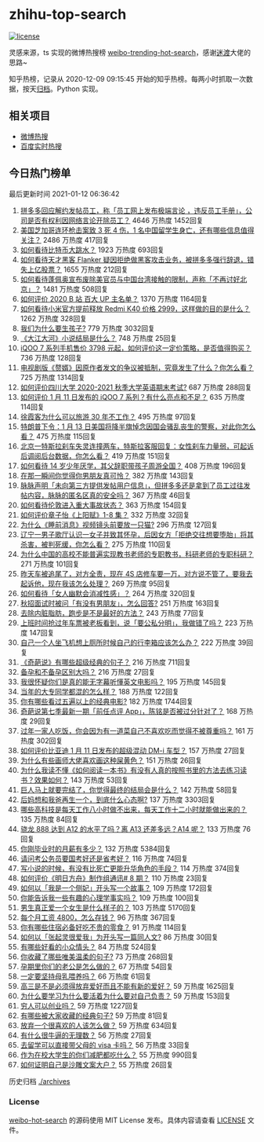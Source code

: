 # zhihu-top-search

[![license](https://img.shields.io/github/license/Arrackisarookie/zhihu-top-search)](https://github.com/Arrackisarookie/zhihu-top-search/blob/master/LICENSE)

灵感来源，ts 实现的微博热搜榜 [weibo-trending-hot-search](https://github.com/justjavac/weibo-trending-hot-search)，感谢[迷渡](https://github.com/justjavac)大佬的思路~

知乎热榜，记录从 2020-12-09 09:15:45 开始的知乎热榜。每两小时抓取一次数据，按天[归档](./archives)。Python 实现。

## 相关项目
+ [微博热搜](https://github.com/Arrackisarookie/weibo-hot-search)
+ [百度实时热搜](https://github.com/Arrackisarookie/baidu-hot-search)

## 今日热门榜单

<!-- Rank Begin -->

最后更新时间 2021-01-12 06:36:42

1. [拼多多回应解约发帖员工，称「员工网上发布极端言论 ，违反员工手册」，公司是否有权利因网络言论开除员工？](https://www.zhihu.com/question/438830539) 4646 万热度 1452回复
1. [美国芝加哥连环枪击案致 3 死 4 伤，1 名中国留学生身亡，还有哪些信息值得关注？](https://www.zhihu.com/question/438828611) 2486 万热度 417回复
1. [如何看待比特币大跳水？](https://www.zhihu.com/question/438862588) 1923 万热度 693回复
1. [如何看待天才黑客 Flanker 疑因拒绝做黑客攻击业务，被拼多多强行辞退，错失上亿股票？](https://www.zhihu.com/question/438854645) 1655 万热度 212回复
1. [如何看待蓬佩奥宣布废除美官员与中国台湾接触的限制，声称「不再讨好北京」？](https://www.zhihu.com/question/438693253) 1481 万热度 508回复
1. [如何评价 2020 B 站 百大 UP 主名单？](https://www.zhihu.com/question/438840235) 1370 万热度 1164回复
1. [如何看待小米官方提前释放 Redmi K40 价格 2999，这样做的目的是什么？](https://www.zhihu.com/question/438866525) 1262 万热度 328回复
1. [我们为什么要生孩子?](https://www.zhihu.com/question/349923819) 779 万热度 3032回复
1. [《大江大河》小说结局是什么？](https://www.zhihu.com/question/306735384) 748 万热度 25回复
1. [iQOO 7 系列手机售价 3798 元起，如何评价这一定价策略，是否值得购买？](https://www.zhihu.com/question/438914819) 736 万热度 128回复
1. [电视剧版《赘婿》因原作者发文的争议被抵制，究竟发生了什么？你怎么看？](https://www.zhihu.com/question/438300392) 725 万热度 1314回复
1. [如何评价四川大学 2020-2021 秋季大学英语期末考试?](https://www.zhihu.com/question/438852961) 687 万热度 288回复
1. [如何评价 1 月 11 日发布的 iQOO 7 系列？有什么亮点和不足？](https://www.zhihu.com/question/438844336) 635 万热度 114回复
1. [徐霞客为什么可以旅游 30 年不工作？](https://www.zhihu.com/question/437207962) 495 万热度 97回复
1. [特朗普下令：1 月 13 日美国将降半旗悼念因国会骚乱丧生的警察，对此你怎么看？](https://www.zhihu.com/question/438843781) 475 万热度 115回复
1. [北京一特斯拉刹车失灵连撞两车，特斯拉客服回复：女性刹车力量弱，可起诉后调阅后台数据，你怎么看？](https://www.zhihu.com/question/438846238) 419 万热度 151回复
1. [如何看待 14 岁少年厌学，其父辞职带孩子周游全国？](https://www.zhihu.com/question/438885254) 408 万热度 196回复
1. [在那一瞬间你觉得你男朋友真可怜？](https://www.zhihu.com/question/305930391) 382 万热度 143回复
1. [脉脉声明「未向第三方提供发帖用户信息」，但拼多多还是拿到了员工过往发帖内容，脉脉的匿名区真的安全吗？](https://www.zhihu.com/question/438803034) 367 万热度 46回复
1. [如何看待伦敦进入重大事故状态？](https://www.zhihu.com/question/438497675) 363 万热度 154回复
1. [如何评价章子怡《上阳赋》1-8 集？](https://www.zhihu.com/question/438746700) 332 万热度 32回复
1. [为什么《睡前消息》视频镜头前要放一只猫?](https://www.zhihu.com/question/438198039) 296 万热度 127回复
1. [辽宁一男子歌厅认识一女子并致其怀孕，后因女方「拒绝交往想要堕胎」将其杀害，被判死缓，你怎么看？](https://www.zhihu.com/question/438875218) 275 万热度 110回复
1. [为什么中国的高校不能普遍实现教书老师的专职教书，科研老师的专职科研？](https://www.zhihu.com/question/429181283) 271 万热度 101回复
1. [昨天车被追尾了，对方全责，现在 4S 店修车要一万，对方说不管了，要我去起诉他，现在我该怎么处理？](https://www.zhihu.com/question/435474294) 269 万热度 95回复
1. [如何看待「女人幽默会消减性感」？](https://www.zhihu.com/question/435692948) 264 万热度 320回复
1. [秋招面试时被问「有没有男朋友」，怎么回答?](https://www.zhihu.com/question/437541441) 251 万热度 163回复
1. [去除内脏脂肪，跑步是不是最好的方法？](https://www.zhihu.com/question/427095682) 243 万热度 77回复
1. [上班时间抢过年车票被老板看到，说「要公私分明」，我做错了吗？](https://www.zhihu.com/question/438535342) 223 万热度 147回复
1. [自己一个人坐飞机想上厕所时候自己的行李箱应该怎么办？](https://www.zhihu.com/question/438079538) 222 万热度 39回复
1. [《奇葩说》有哪些超级经典的句子？](https://www.zhihu.com/question/46266923) 216 万热度 711回复
1. [备孕和不备孕区别大吗？](https://www.zhihu.com/question/438113905) 216 万热度 27回复
1. [我很怀疑你们是真的能无字幕听懂英文电影吗？](https://www.zhihu.com/question/438623362) 195 万热度 145回复
1. [当年的大专同学都混的怎么样？](https://www.zhihu.com/question/394144563) 188 万热度 122回复
1. [你有哪些看过五遍以上的经典电影?](https://www.zhihu.com/question/353072809) 182 万热度 1744回复
1. [奇葩说第七季最新一期「前任点评 App」，陈铭是否被过分针对了？](https://www.zhihu.com/question/438713865) 168 万热度 29回复
1. [过年一家人吃饭，你会因为有一道菜自己不喜欢吃而觉得不被尊重吗？](https://www.zhihu.com/question/437971490) 161 万热度 302回复
1. [如何评价比亚迪 1 月 11 日发布的超级混动 DM-i 车型？](https://www.zhihu.com/question/438927337) 157 万热度 27回复
1. [为什么有些画师大佬喜欢画这种屎黄色？](https://www.zhihu.com/question/437841976) 151 万热度 26回复
1. [为什么我读不懂《如何阅读一本书》有没有人真的按照书里的方法去练习读书？效果如何？](https://www.zhihu.com/question/31993390) 143 万热度 53回复
1. [巨人马上就要完结了，你觉得最终的结局会是什么？](https://www.zhihu.com/question/433849831) 142 万热度 58回复
1. [后妈想和我爸再生一个，到底什么心态啊?](https://www.zhihu.com/question/414982296) 137 万热度 3303回复
1. [哪些高科技是每天工作八小时做不出来，每天工作十二小时就能做出来的？](https://www.zhihu.com/question/438613637) 135 万热度 84回复
1. [骁龙 888 达到 A12 的水平了吗？离 A13 还差多远？A14 呢？](https://www.zhihu.com/question/433015392) 133 万热度 76回复
1. [你刚毕业时的月薪有多少？](https://www.zhihu.com/question/376954099) 132 万热度 5384回复
1. [请问考公务员要国考好还是省考好？](https://www.zhihu.com/question/292113644) 116 万热度 74回复
1. [写小说的时候，有没有比死亡更能升华角色的手段？](https://www.zhihu.com/question/434441815) 114 万热度 374回复
1. [如何评价《明日方舟》制作组通讯# 8 期？](https://www.zhihu.com/question/438883880) 110 万热度 23回复
1. [如何以「我是一个侧妃」开头写一个故事？](https://www.zhihu.com/question/424008638) 109 万热度 172回复
1. [你能告诉我一些有趣的心理学事实吗？](https://www.zhihu.com/question/342539887) 109 万热度 100回复
1. [男生真正爱一个女生是什么样子的？](https://www.zhihu.com/question/322783932) 103 万热度 5170回复
1. [每个月工资 4800，怎么存钱？](https://www.zhihu.com/question/433122058) 96 万热度 367回复
1. [你有哪些住宿必备好吃不贵的零食？](https://www.zhihu.com/question/342445699) 91 万热度 114回复
1. [如何以「张起灵很爱我」为开头写一篇同人文?](https://www.zhihu.com/question/437627415) 86 万热度 30回复
1. [有哪些好看的小众情头？](https://www.zhihu.com/question/364838629) 84 万热度 524回复
1. [你收藏了哪些唯美温柔的句子?](https://www.zhihu.com/question/431471827) 73 万热度 268回复
1. [孕期里你们的老公是怎么做的？](https://www.zhihu.com/question/437718800) 67 万热度 54回复
1. [一定要坚持母乳喂养吗？](https://www.zhihu.com/question/438283643) 66 万热度 61回复
1. [高三是不是必须得放弃爱好而且不能有新的爱好？](https://www.zhihu.com/question/430363758) 59 万热度 1625回复
1. [为什么要学习为什么要活着为什么要对自己负责？](https://www.zhihu.com/question/437721830) 59 万热度 153回复
1. [穷人可以创业吗？](https://www.zhihu.com/question/431064352) 59 万热度 1227回复
1. [有哪些被大家收藏的经典句子?](https://www.zhihu.com/question/435482307) 59 万热度 81回复
1. [放弃一个很喜欢的人该怎么做？](https://www.zhihu.com/question/433811415) 59 万热度 634回复
1. [有什么很牛逼的无理数？](https://www.zhihu.com/question/36632665) 56 万热度 27回复
1. [去留学可以直接带父母的 visa 卡吗？](https://www.zhihu.com/question/438564413) 56 万热度 33回复
1. [作为在校大学生的你们减肥都吃什么？](https://www.zhihu.com/question/319716249) 55 万热度 990回复
1. [如何证明自己是沙雕文案大户？](https://www.zhihu.com/question/438141328) 55 万热度 26回复
<!-- Rank End -->

历史归档 [./archives](./archives)

### License

[weibo-hot-search](https://github.com/Arrackisarookie/zhihu-top-search) 的源码使用 MIT License 发布。具体内容请查看 [LICENSE](./LICENSE) 文件。
